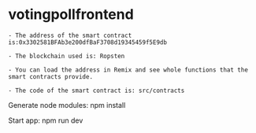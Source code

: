 # votingpollfrontend


    - The address of the smart contract is:0x3302581BFAb3e200dfBaF3708d19345459f5E9db

    - The blockchain used is: Ropsten
    
    - You can load the address in Remix and see whole functions that the smart contracts provide.
    
    - The code of the smart contract is: src/contracts
    
Generate node modules:
    npm install 

Start app:
    npm run dev
